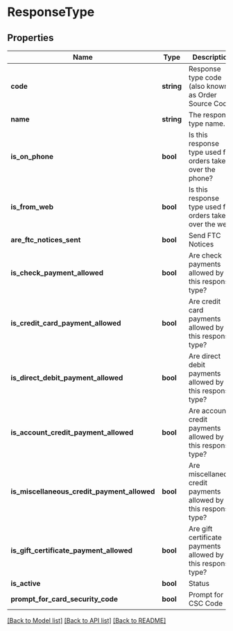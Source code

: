 # ResponseType

## Properties
Name | Type | Description | Notes
------------ | ------------- | ------------- | -------------
**code** | **string** | Response type code (also known as Order Source Code) | [optional] 
**name** | **string** | The response type name. | [optional] 
**is_on_phone** | **bool** | Is this response type used for orders taken over the phone? | [optional] 
**is_from_web** | **bool** | Is this response type used for orders taken over the web? | [optional] 
**are_ftc_notices_sent** | **bool** | Send FTC Notices | [optional] 
**is_check_payment_allowed** | **bool** | Are check payments allowed by this response type? | [optional] 
**is_credit_card_payment_allowed** | **bool** | Are credit card payments allowed by this response type? | [optional] 
**is_direct_debit_payment_allowed** | **bool** | Are direct debit payments allowed by this response type? | [optional] 
**is_account_credit_payment_allowed** | **bool** | Are account credit payments allowed by this response type? | [optional] 
**is_miscellaneous_credit_payment_allowed** | **bool** | Are miscellaneous credit payments allowed by this response type? | [optional] 
**is_gift_certificate_payment_allowed** | **bool** | Are gift certificate payments allowed by this response type? | [optional] 
**is_active** | **bool** | Status | [optional] 
**prompt_for_card_security_code** | **bool** | Prompt for CSC Code | [optional] 

[[Back to Model list]](../README.md#documentation-for-models) [[Back to API list]](../README.md#documentation-for-api-endpoints) [[Back to README]](../README.md)


